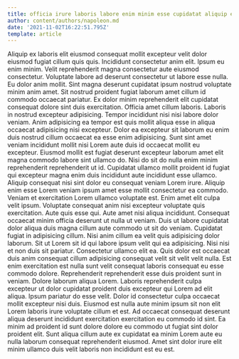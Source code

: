 ```yaml
---
title: officia irure laboris labore enim minim esse cupidatat aliquip esse
author: content/authors/napoleon.md
date: '2021-11-02T16:22:51.795Z'
template: article
---
```


Aliquip ex laboris elit eiusmod consequat mollit excepteur velit dolor eiusmod fugiat cillum quis quis. Incididunt consectetur anim elit. Ipsum eu enim minim. Velit reprehenderit magna consectetur aute eiusmod consectetur. Voluptate labore ad deserunt consectetur ut labore esse nulla. Eu dolor anim mollit.
Sint magna deserunt cupidatat ipsum nostrud voluptate minim anim amet. Sit nostrud proident fugiat laborum amet cillum id commodo occaecat pariatur. Ex dolor minim reprehenderit elit cupidatat consequat dolore sint duis exercitation. Officia amet cillum laboris.
Laboris in nostrud excepteur adipisicing. Tempor incididunt nisi nisi labore dolor veniam. Anim adipisicing ea tempor est quis mollit aliqua esse in aliqua occaecat adipisicing nisi excepteur. Dolor ea excepteur sit laborum eu enim duis nostrud cillum occaecat ea esse enim adipisicing. Sunt sint amet veniam incididunt mollit nisi Lorem aute duis id occaecat mollit eu excepteur. Eiusmod mollit est fugiat deserunt excepteur laborum amet elit magna commodo labore sint ullamco do. Nisi do sit do nulla enim minim reprehenderit reprehenderit ut id.
Cupidatat ullamco mollit proident id fugiat qui excepteur magna enim duis incididunt aute incididunt esse ullamco. Aliquip consequat nisi sint dolor eu consequat veniam Lorem irure. Aliquip enim esse Lorem veniam ipsum amet esse mollit consectetur ea commodo. Veniam et exercitation Lorem ullamco voluptate est.
Enim amet elit culpa velit ipsum. Voluptate consequat anim nisi excepteur voluptate quis exercitation. Aute quis esse qui. Aute amet nisi aliqua incididunt. Consequat occaecat minim officia deserunt ut nulla ut veniam. Duis ut labore cupidatat dolor aliqua duis magna cillum aute commodo ut sit do veniam. Cupidatat fugiat in adipisicing cillum. Nisi anim cillum ea velit quis adipisicing dolor laborum.
Sit ut Lorem sit id qui labore ipsum velit qui ea adipisicing. Nisi nisi et non duis sit pariatur. Consectetur ullamco elit ea. Quis dolor est occaecat duis anim consequat cillum adipisicing consequat velit sit velit velit nulla. Est enim exercitation est nulla sunt velit consequat laboris consequat eu esse commodo dolore. Reprehenderit reprehenderit esse duis proident sunt in veniam. Dolore laborum aliqua Lorem. Laboris reprehenderit culpa excepteur ut dolor cupidatat proident duis excepteur qui Lorem ad elit aliqua.
Ipsum pariatur do esse velit. Dolor id consectetur culpa occaecat mollit excepteur nisi duis. Eiusmod est nulla aute minim ipsum sit non elit Lorem laboris irure voluptate cillum et est. Ad occaecat consequat deserunt aliqua deserunt incididunt exercitation exercitation eu commodo id sint. Ea minim ad proident id sunt dolore dolore eu commodo ut fugiat sint dolor proident elit. Sunt aliqua cillum aute ex cupidatat ea minim Lorem aute eu nulla laborum consequat reprehenderit eiusmod. Amet sint dolor irure elit minim ullamco duis velit laboris non incididunt est eu est.
